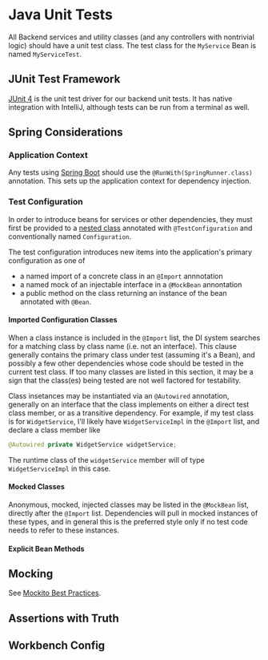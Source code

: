 # Java Unit Tests
All Backend services and utility classes (and any controllers with nontrivial logic) should have a
unit test class. The test class for the `MyService` Bean is named `MyServiceTest`.
## JUnit Test Framework
[JUnit 4](https://junit.org/) is the unit test driver for our backend unit tests.
It has native integration with IntelliJ, although tests can be run from a terminal as well.

## Spring Considerations
### Application Context
Any tests using [Spring Boot](https://docs.spring.io/spring-boot/docs/2.1.6.RELEASE/reference/html/boot-features-testing.html) should use the `@RunWith(SpringRunner.class)`
annotation. This sets up the application context for dependency injection.
### Test Configuration
In order to introduce beans for services or other dependencies, they must first be 
provided to a [nested class](https://docs.spring.io/spring-boot/docs/2.1.6.RELEASE/reference/html/boot-features-testing.html#boot-features-testing-spring-boot-applications-detecting-config)
annotated with `@TestConfiguration` and conventionally named `Configuration`. 

The test configuration introduces new items into the application's primary 
configuration as one of
* a named import of a concrete class in an `@Import` annnotation
* a named mock of an injectable interface in a `@MockBean` annontation
* a public method on the class returning an instance of the bean annotated with `@Bean`.

#### Imported Configuration Classes
When a class instance is included in the `@Import` list, the DI system searches
for a matching class by class name (i.e. not an interface). This clause
generally contains the primary class under test (assuming it's a Bean), and possibly
a few other dependencies whose code should be tested in the current test class. If too
many classes are listed in this section, it may be a sign that the class(es) being
tested are not well factored for testability.

Class insetances may be instantiated via an `@Autowired` annotation, generally on an interface that
the class implements on either a direct test class member, or as a transitive dependency. For
example, if my test class is for `WidgetService`, I'll likely have `WidgetServiceImpl` in the
`@Import` list, and declare a class member like
```java
@Autowired private WidgetService widgetService;
```
The runtime class of the `widgetService` member will of type `WidgetServiceImpl` in this case. 
#### Mocked Classes
Anonymous, mocked, injected classes may be listed in the `@MockBean` list, directly
after the `@Import` list. Dependencies will pull in mocked instances of these types,
and in general this is the preferred style only if no test code needs to refer to these instances.

#### Explicit Bean Methods

## Mocking
See [Mockito Best Practices](mockito-best-practices.md).

## Assertions with Truth

## Workbench Config
